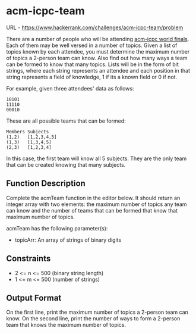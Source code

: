 # acm-icpc-team

URL - https://www.hackerrank.com/challenges/acm-icpc-team/problem

There are a number of people who will be attending [acm-icpc world finals](https://en.wikipedia.org/wiki/acm_international_collegiate_programming_contest). Each of them may be well versed in a number of topics. Given a list of topics known by each attendee, you must determine the maximum number of topics a 2-person team can know. Also find out how many ways a team can be formed to know that many topics. Lists will be in the form of bit strings, where each string represents an attendee and each position in that string represents a field of knowledge, 1 if its a known field or 0 if not.

For example, given three attendees' data as follows:

```
10101
11110
00010
```

These are all possible teams that can be formed:

```
Members Subjects
(1,2)   [1,2,3,4,5]
(1,3)   [1,3,4,5]
(2,3)   [1,2,3,4]
```

In this case, the first team will know all 5 subjects. They are the only team that can be created knowing that many subjects.

## Function Description

Complete the acmTeam function in the editor below. It should return an integer array with two elements: the maximum number of topics any team can know and the number of teams that can be formed that know that maximum number of topics.

acmTeam has the following parameter(s):

- topicArr: An array of strings of binary digits

## Constraints

- 2 <= n <= 500 (binary string length)
- 1 <= m <= 500 (number of strings)

## Output Format

On the first line, print the maximum number of topics a 2-person team can know.
On the second line, print the number of ways to form a 2-person team that knows the maximum number of topics.
